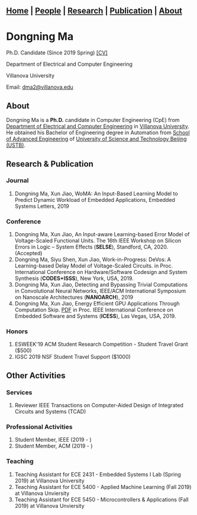 ## [Home](../) | [**People**](../people) | [Research](../research) | [Publication](../publication) | [About](../about) 

# Dongning Ma
Ph.D. Candidate (Since 2019 Spring) [[CV]](../asset/dma_CV.pdf)

Department of Electrical and Computer Engineering

Villanova University

Email: dma2@villanova.edu 

## About
Dongning Ma is a **Ph.D.** candidate in Computer Engineering (CpE) from [Department of Electrical and Computer Engineering](https://www1.villanova.edu/villanova/engineering/departments/ece.html) in [Villanova University](https://www1.villanova.edu/). He obtained his Bachelor of Engineering degree in Automation from [School of Advanced Engineering](http://ae.ustb.edu.cn/) of [University of Science and Technology Beijing (USTB)](https://www.ustb.edu.cn).
## Research & Publication
### Journal
1. Dongning Ma, Xun Jiao, WoMA: An Input-Based Learning Model to Predict Dynamic Workload of Embedded Applications, Embedded Systems Letters, 2019

### Conference
1. Dongning Ma, Xun Jiao, An Input-aware Learning-based Error Model of Voltage-Scaled Functional Units. The 16th IEEE Workshop on Silicon Errors in Logic – System Effects (**SELSE**), Standford, CA, 2020. (Accepted)
1. Dongning Ma, Siyu Shen, Xun Jiao, Work-in-Progress: DeVos: A Learning-based Delay Model of Voltage-Scaled Circuits. in Proc. International Conference on Hardware/Software Codesign and System Synthesis (**CODES+ISSS**), New York, USA, 2019.
1. Dongning Ma, Xun Jiao, Detecting and Bypassing Trivial Computations in Convolutional Neural Networks, IEEE/ACM International     Symposium on Nanoscale Architectures (**NANOARCH**), 2019
1. Dongning Ma, Xun Jiao, Energy Efficient GPU Applications Through Computation Skip. [PDF](http://www.ece.villanova.edu/~xjiao/paper/ICESS19.pdf) in Proc. IEEE International Conference on Embedded Software and Systems (**ICESS**), Las Vegas, USA, 2019.

### Honors
1. ESWEEK'19 ACM Student Research Competition - Student Travel Grant ($500)
1. IGSC 2019 NSF Student Travel Support ($1000)

## Other Activities
### Services
1. Reviewer IEEE Transactions on Computer-Aided Design of Integrated Circuits and Systems (TCAD)

### Professional Activities
1. Student Member, IEEE (2019 - )
1. Student Member, ACM (2019 - )

### Teaching
1. Teaching Assistant for ECE 2431 - Embedded Systems I Lab (Spring 2019) at Villanova University
1. Teaching Assistant for ECE 5400 - Applied Machine Learning (Fall 2019) at Villanova Unviersity
1. Teaching Assistant for ECE 5450 - Microcontrollers & Applications (Fall 2019) at Villanova Unviersity

